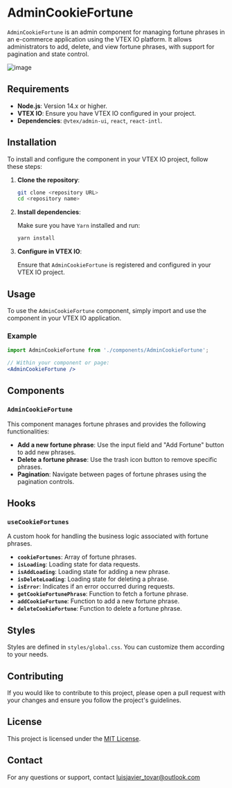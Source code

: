 # AdminCookieFortune

`AdminCookieFortune` is an admin component for managing fortune phrases in an e-commerce application using the VTEX IO platform. It allows administrators to add, delete, and view fortune phrases, with support for pagination and state control.

![image](https://github.com/user-attachments/assets/efe73b88-6ccf-4f9f-9e2d-96af86b9d728)


## Requirements

- **Node.js**: Version 14.x or higher.
- **VTEX IO**: Ensure you have VTEX IO configured in your project.
- **Dependencies**: `@vtex/admin-ui`, `react`, `react-intl`.

## Installation

To install and configure the component in your VTEX IO project, follow these steps:

1. **Clone the repository**:

    ```bash
    git clone <repository URL>
    cd <repository name>
    ```

2. **Install dependencies**:

    Make sure you have `Yarn` installed and run:

    ```bash
    yarn install
    ```

3. **Configure in VTEX IO**:

    Ensure that `AdminCookieFortune` is registered and configured in your VTEX IO project.

## Usage

To use the `AdminCookieFortune` component, simply import and use the component in your VTEX IO application.

### Example

```jsx
import AdminCookieFortune from './components/AdminCookieFortune';

// Within your component or page:
<AdminCookieFortune />
```

## Components

### `AdminCookieFortune`

This component manages fortune phrases and provides the following functionalities:

- **Add a new fortune phrase**: Use the input field and "Add Fortune" button to add new phrases.
- **Delete a fortune phrase**: Use the trash icon button to remove specific phrases.
- **Pagination**: Navigate between pages of fortune phrases using the pagination controls.

## Hooks

### `useCookieFortunes`

A custom hook for handling the business logic associated with fortune phrases.

- **`cookieFortunes`**: Array of fortune phrases.
- **`isLoading`**: Loading state for data requests.
- **`isAddLoading`**: Loading state for adding a new phrase.
- **`isDeleteLoading`**: Loading state for deleting a phrase.
- **`isError`**: Indicates if an error occurred during requests.
- **`getCookieFortunePhrase`**: Function to fetch a fortune phrase.
- **`addCookieFortune`**: Function to add a new fortune phrase.
- **`deleteCookieFortune`**: Function to delete a fortune phrase.

## Styles

Styles are defined in `styles/global.css`. You can customize them according to your needs.

## Contributing

If you would like to contribute to this project, please open a pull request with your changes and ensure you follow the project's guidelines.

## License

This project is licensed under the [MIT License](LICENSE).

## Contact

For any questions or support, contact luisjavier_tovar@outlook.com
